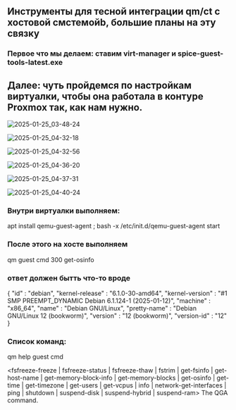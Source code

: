 ## Инструменты для тесной интеграции qm/ct с хостовой смстемойb, большие планы на эту связку ##

### Первое что мы делаем: ставим virt-manager и spice-guest-tools-latest.exe ###

## Далее: чуть пройдемся по настройкам виртуалки, чтобы она работала в контуре Proxmox так, как нам нужно. ##



![2025-01-25_03-48-24](https://github.com/user-attachments/assets/f453117a-c12e-4251-b570-8edb8e556dbd)


![2025-01-25_04-32-18](https://github.com/user-attachments/assets/77932651-3d95-4c58-bc7d-9d0bb75ad869)


![2025-01-25_04-32-56](https://github.com/user-attachments/assets/49c6a0fa-0f00-4f66-81d9-e616396a43b4)




![2025-01-25_04-36-20](https://github.com/user-attachments/assets/e0c408f7-8e78-4e06-90ef-4a6dc5f13658)

![2025-01-25_04-37-31](https://github.com/user-attachments/assets/2506ec85-6ed4-4475-9f56-c71701310568)




![2025-01-25_04-40-24](https://github.com/user-attachments/assets/97ccd069-cfb8-4db0-922e-45d0fb0ffd59)

### Внутри виртуалки выполняем: ###

apt install qemu-guest-agent ; bash -x /etc/init.d/qemu-guest-agent  start

### После этого на хосте выполняем ###

qm guest cmd  300 get-osinfo


### ответ должен бытть что-то вроде ###


{
   "id" : "debian",
   "kernel-release" : "6.1.0-30-amd64",
   "kernel-version" : "#1 SMP PREEMPT_DYNAMIC Debian 6.1.124-1 (2025-01-12)",
   "machine" : "x86_64",
   "name" : "Debian GNU/Linux",
   "pretty-name" : "Debian GNU/Linux 12 (bookworm)",
   "version" : "12 (bookworm)",
   "version-id" : "12"
}

### Список команд: ###

qm help guest cmd


  <command>  <fsfreeze-freeze | fsfreeze-status | fsfreeze-thaw | fstrim |
             get-fsinfo | get-host-name | get-memory-block-info |
             get-memory-blocks | get-osinfo | get-time | get-timezone |
             get-users | get-vcpus | info | network-get-interfaces | ping |
             shutdown | suspend-disk | suspend-hybrid | suspend-ram>
             The QGA command.


